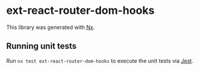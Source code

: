 # ext-react-router-dom-hooks

This library was generated with [Nx](https://nx.dev).

## Running unit tests

Run `nx test ext-react-router-dom-hooks` to execute the unit tests via [Jest](https://jestjs.io).
